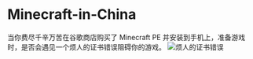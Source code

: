 # Minecraft-in-China
当你费尽千辛万苦在谷歌商店购买了 Minecraft PE 并安装到手机上，准备游戏时，是否会遇见一个烦人的证书错误阻碍你的游戏。
![烦人的证书错误](https://nboater.oss-cn-beijing.aliyuncs.com/BypassMCPE/license_error.webp)
